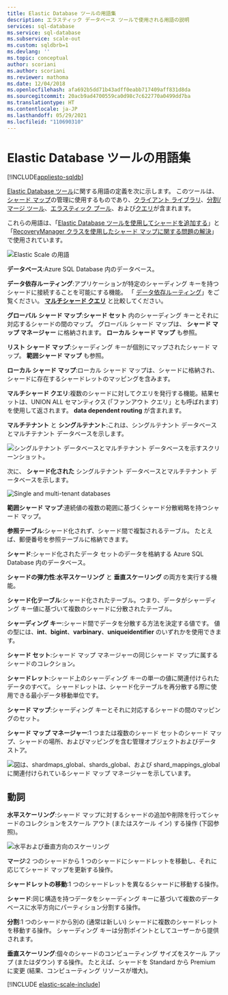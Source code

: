 ```yaml
---
title: Elastic Database ツールの用語集
description: エラスティック データベース ツールで使用される用語の説明
services: sql-database
ms.service: sql-database
ms.subservice: scale-out
ms.custom: sqldbrb=1
ms.devlang: ''
ms.topic: conceptual
author: scoriani
ms.author: scoriani
ms.reviewer: mathoma
ms.date: 12/04/2018
ms.openlocfilehash: afa692b5dd71b43adff0eabb717409aff831d8da
ms.sourcegitcommit: 20acb9ad4700559ca0d98c7c622770a0499dd7ba
ms.translationtype: HT
ms.contentlocale: ja-JP
ms.lasthandoff: 05/29/2021
ms.locfileid: "110690310"
---
```

# <a name="elastic-database-tools-glossary"></a>Elastic Database ツールの用語集
[!INCLUDE[appliesto-sqldb](../includes/appliesto-sqldb.md)]

[Elastic Database ツール](elastic-scale-introduction.md)に関する用語の定義を次に示します。 このツールは、[シャード マップ](elastic-scale-shard-map-management.md)の管理に使用するものであり、[クライアント ライブラリ](elastic-database-client-library.md)、[分割/マージ ツール](elastic-scale-overview-split-and-merge.md)、[エラスティック プール](elastic-pool-overview.md)、および[クエリ](elastic-query-overview.md)が含まれます。 

これらの用語は、「[Elastic Database ツールを使用してシャードを追加する](elastic-scale-add-a-shard.md)」と「[RecoveryManager クラスを使用したシャード マップに関する問題の解決](elastic-database-recovery-manager.md)」で使用されています。

![Elastic Scale の用語][1]

**データベース**:Azure SQL Database 内のデータベース。 

**データ依存ルーティング**:アプリケーションが特定のシャーディング キーを持つシャードに接続することを可能にする機能。 「 [データ依存ルーティング](elastic-scale-data-dependent-routing.md)」をご覧ください。 **[マルチシャード クエリ](elastic-scale-multishard-querying.md)** と比較してください。

**グローバル シャード マップ**:**シャード セット** 内のシャーディング キーとそれに対応するシャードの間のマップ。 グローバル シャード マップは、 **シャード マップ マネージャー** に格納されます。 **ローカル シャード マップ** も参照。

**リスト シャード マップ**:シャーディング キーが個別にマップされたシャード マップ。 **範囲シャード マップ** も参照。   

**ローカル シャード マップ**:ローカル シャード マップは、シャードに格納され、シャードに存在するシャードレットのマッピングを含みます。

**マルチシャード クエリ**:複数のシャードに対してクエリを発行する機能。結果セットは、UNION ALL セマンティクス (「ファンアウト クエリ」とも呼ばれます) を使用して返されます。 **data dependent routing** が含まれます。

**マルチテナント** と **シングルテナント**:これは、シングルテナント データベースとマルチテナント データベースを示します。

![シングルテナント データベースとマルチテナント データベースを示すスクリーンショット。](./media/elastic-scale-glossary/multi-single-simple.png)

次に、 **シャード化された** シングルテナント データベースとマルチテナント データベースを示します。 

![Single and multi-tenant databases](./media/elastic-scale-glossary/shards-single-multi.png)

**範囲シャード マップ**:連続値の複数の範囲に基づくシャード分散戦略を持つシャード マップ。 

**参照テーブル**:シャード化されず、シャード間で複製されるテーブル。 たとえば、郵便番号を参照テーブルに格納できます。 

**シャード**:シャード化されたデータ セットのデータを格納する Azure SQL Database 内のデータベース。 

**シャードの弾力性**:**水平スケーリング** と **垂直スケーリング** の両方を実行する機能。

**シャード化テーブル**:シャード化されたテーブル。つまり、データがシャーディング キー値に基づいて複数のシャードに分散されたテーブル。 

**シャーディング キー**:シャード間でデータを分散する方法を決定する値です。 値の型には、**int**、**bigint**、**varbinary**、**uniqueidentifier** のいずれかを使用できます。 

**シャード セット**:シャード マップ マネージャーの同じシャード マップに属するシャードのコレクション。  

**シャードレット**:シャード上のシャーディング キーの単一の値に関連付けられたデータのすべて。 シャードレットは、シャード化テーブルを再分散する際に使用できる最小データ移動単位です。 

**シャード マップ**:シャーディング キーとそれに対応するシャードの間のマッピングのセット。

**シャード マップ マネージャー**:1 つまたは複数のシャード セットのシャード マップ、シャードの場所、およびマッピングを含む管理オブジェクトおよびデータ ストア。

![図は、shardmaps_global、shards_global、および shard_mappings_global に関連付けられているシャード マップ マネージャーを示しています。][2]

## <a name="verbs"></a>動詞
**水平スケーリング**:シャード マップに対するシャードの追加や削除を行ってシャードのコレクションをスケール アウト (またはスケール イン) する操作 (下図参照)。

![水平および垂直方向のスケーリング][3]

**マージ**:2 つのシャードから 1 つのシャードにシャードレットを移動し、それに応じてシャード マップを更新する操作。

**シャードレットの移動**:1 つのシャードレットを異なるシャードに移動する操作。 

**シャード**:同じ構造を持つデータをシャーディング キーに基づいて複数のデータベースに水平方向にパーティション分割する操作。

**分割**:1 つのシャードから別の (通常は新しい) シャードに複数のシャードレットを移動する操作。 シャーディング キーは分割ポイントとしてユーザーから提供されます。

**垂直スケーリング**:個々のシャードのコンピューティング サイズをスケール アップ (またはダウン) する操作。 たとえば、シャードを Standard から Premium に変更 (結果、コンピューティング リソースが増大)。 

[!INCLUDE [elastic-scale-include](../../../includes/elastic-scale-include.md)]

<!--Image references-->
[1]: ./media/elastic-scale-glossary/glossary.png
[2]: ./media/elastic-scale-glossary/mappings.png
[3]: ./media/elastic-scale-glossary/h_versus_vert.png

